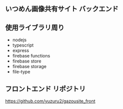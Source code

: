 ## いつめん画像共有サイト バックエンド

## 使用ライブラリ周り

- nodejs
- typescript
- express
- firebase functions
- firebase store
- firebase storage
- file-type

## フロントエンド リポジトリ
https://github.com/yuzuru2/gazousite_front
